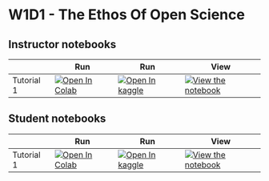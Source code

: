 # W1D1 - The Ethos Of Open Science

## Instructor notebooks

|   | Run | Run | View |
| - | --- | --- | ---- |
| Tutorial 1 | [![Open In Colab](https://colab.research.google.com/assets/colab-badge.svg)](https://colab.research.google.com/github/neuromatch/nasa-open-science/blob/main/tutorials/W1D1_TheEthosOfOpenScience/instructor/W1D1_Tutorial1.ipynb) | [![Open In kaggle](https://kaggle.com/static/images/open-in-kaggle.svg)](https://kaggle.com/kernels/welcome?src=https://raw.githubusercontent.com/neuromatch/nasa-open-science/main/tutorials/W1D1_TheEthosOfOpenScience/instructor/W1D1_Tutorial1.ipynb) | [![View the notebook](https://img.shields.io/badge/render-nbviewer-orange.svg)](https://nbviewer.jupyter.org/github/neuromatch/nasa-open-science/blob/main/tutorials/W1D1_TheEthosOfOpenScience/instructor/W1D1_Tutorial1.ipynb?flush_cache=true) |


## Student notebooks

|   | Run | Run | View |
| - | --- | --- | ---- |
| Tutorial 1 | [![Open In Colab](https://colab.research.google.com/assets/colab-badge.svg)](https://colab.research.google.com/github/neuromatch/nasa-open-science/blob/main/tutorials/W1D1_TheEthosOfOpenScience/student/W1D1_Tutorial1.ipynb) | [![Open In kaggle](https://kaggle.com/static/images/open-in-kaggle.svg)](https://kaggle.com/kernels/welcome?src=https://raw.githubusercontent.com/neuromatch/nasa-open-science/main/tutorials/W1D1_TheEthosOfOpenScience/student/W1D1_Tutorial1.ipynb) | [![View the notebook](https://img.shields.io/badge/render-nbviewer-orange.svg)](https://nbviewer.jupyter.org/github/neuromatch/nasa-open-science/blob/main/tutorials/W1D1_TheEthosOfOpenScience/student/W1D1_Tutorial1.ipynb?flush_cache=true) |

